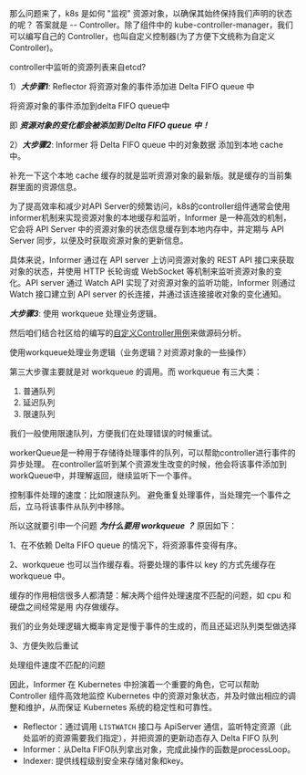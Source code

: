 
那么问题来了，k8s 是如何 "监视" 资源对象，以确保其始终保持我们声明的状态的呢？ 
答案就是 -- Controller。除了组件中的 kube-controller-manager，我们可以编写自己的 Controller，也叫自定义控制器(为了方便下文统称为自定义 Controller)。




controller中监听的资源列表来自etcd?


1）**_大步骤1_**: Reflector 将资源对象的事件添加进 Delta FIFO queue 中

将资源对象的事件添加到delta FIFO queue中

即 **_资源对象的变化都会被添加到 Delta FIFO queue 中！_**


2）**_大步骤2_**: Informer 将 Delta FIFO queue 中的对象数据 添加到本地 cache 中。

补充一下这个本地 cache 缓存的就是监听资源对象的最新版。就是缓存的当前集群里面的资源信息。

为了提高效率和减少对API Server的频繁访问，k8s的controller组件通常会使用informer机制来实现资源对象的本地缓存和监听，Informer 是一种高效的机制，它会将 API Server 中的资源对象的状态信息缓存到本地内存中，并定期与 API Server 同步，以便及时获取资源对象的更新信息。

具体来说，Informer 通过在 API server 上访问资源对象的 REST API 接口来获取对象的状态，并使用 HTTP 长轮询或 WebSocket 等机制来监听资源对象的变化。API server 通过 Watch API 实现了对资源对象的监听功能，Informer 则通过 Watch 接口建立到 API server 的长连接，并通过该连接接收对象的变化通知。



**_大步骤3_**: 使用 workqueue 处理业务逻辑。

然后咱们结合社区给的编写的[自定义Controller用例](https://link.zhihu.com/?target=https%3A//github.com/kubernetes/client-go/blob/master/examples/workqueue/main.go)来做源码分析。


使用workqueue处理业务逻辑（业务逻辑？对资源对象的一些操作）


第三大步骤主要就是对 workqueue 的调用。而 workqueue 有三大类：

1.  普通队列
2.  延迟队列
3.  限速队列


我们一般使用限速队列，方便我们在处理错误的时候重试。

 workerQueue是一种用于存储待处理事件的队列，可以帮助controller进行事件的异步处理。
在controller监听到某个资源发生改变的时候，他会将该事件添加到workQueue中，并理解返回，继续监听下一个事件。

控制事件处理的速度：比如限速队列。
避免重复处理事件，当处理完一个事件之后，立马将该事件从队列中移除。




所以这就要引申一个问题 **_为什么要用 workqueue ？_** 原因如下：

1、在不依赖 Delta FIFO queue 的情况下，将资源事件变得有序。

2、workqueue 也可以当作缓存看。将要处理的事件以 key 的方式先缓存在 workqueue 中。

缓存的作用相信很多人都清楚：解决两个组件处理速度不匹配的问题，如 cpu 和 硬盘之间经常是用 内存做缓存。

我们的业务处理逻辑大概率肯定是慢于事件的生成的，而且还延迟队列类型做选择

3、方便失败后重试

处理组件速度不匹配的问题


因此，Informer 在 Kubernetes 中扮演着一个重要的角色，它可以帮助 Controller 组件高效地监控 Kubernetes 中的资源对象状态，并及时做出相应的调整和维护，从而保证 Kubernetes 系统的稳定性和可靠性。


-   Reflector：通过调用 `LISTWATCH` 接口与 ApiServer 通信，监听特定资源（此处监听的资源需要我们指定），并把资源的更新动态存入 Delta FIFO 队列
-   Informer：从Delta FIFO队列拿出对象，完成此操作的函数是processLoop。
-   Indexer: 提供线程级别安全来存储对象和key。